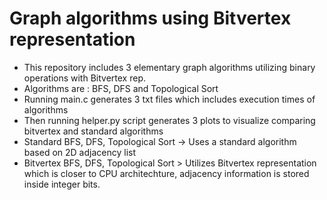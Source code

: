 # Graph algorithms using Bitvertex representation
- This repository includes 3 elementary graph algorithms utilizing binary operations with Bitvertex rep.
- Algorithms are : BFS, DFS and Topological Sort
- Running main.c generates 3 txt files which includes execution times of algorithms
- Then running helper.py script generates 3 plots to visualize comparing bitvertex and standard algorithms
- Standard BFS, DFS, Topological Sort -> Uses a standard algorithm based on 2D adjacency list
- Bitvertex BFS, DFS, Topological Sort > Utilizes Bitvertex representation which is closer to CPU architechture, adjacency information is stored inside integer bits.
  
